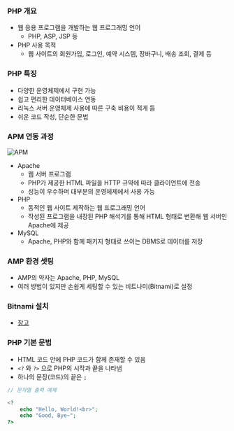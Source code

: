 ### PHP 개요

- 웹 응용 프로그램을 개발하는 웹 프로그래밍 언어
    - PHP, ASP, JSP 등
- PHP 사용 목적
    - 웹 사이트의 회원가입, 로그인, 예약 시스템, 장바구니, 배송 조회, 결제 등

### PHP 특징

- 다양한 운영체제에서 구현 가능
- 쉽고 편리한 데이터베이스 연동
- 리눅스 서버 운영체제 사용에 따른 구축 비용이 적게 듬
- 쉬운 코드 작성, 단순한 문법

### APM 연동 과정

![APM](https://user-images.githubusercontent.com/48443734/95990738-db156e80-0e66-11eb-95ae-78e86dea4b16.png)

- Apache
    - 웹 서버 프로그램
    - PHP가 제공한 HTML 파일을 HTTP 규약에 따라 클라이언트에 전송
    - 성능이 우수하며 대부분의 운영체제에서 사용 가능
- PHP
    - 동적인 웹 사이트 제작하는 웹 프로그래밍 언어
    - 작성된 프로그램을 내장된 PHP 해석기를 통해 HTML 형태로 변환해 웹 서버인 Apache에 제공
- MySQL
    - Apache, PHP와 함께 패키지 형태로 쓰이는 DBMS로 데이터를 저장

### AMP 환경 셋팅

- AMP의 약자는 Apache, PHP, MySQL
- 여러 방법이 있지만 손쉽게 세팅할 수 있는 비트나미(Bitnami)로 설정

### Bitnami 설치

- [참고](https://velog.io/@sik2/PHP-MVC-%EA%B2%8C%EC%8B%9C%ED%8C%90-%EB%A7%8C%EB%93%A4%EA%B8%B0)

### PHP 기본 문법

- HTML 코드 안에 PHP 코드가 함께 존재할 수 있음
- `<?` 와 `?>` 으로 PHP의 시작과 끝을 나타냄
- 하나의 문장(코드)의 끝은 `;`

```php
// 문자열 출력 예제

<?
	echo "Hello, World!<br>";
	echo "Good, Bye~";
?>
```